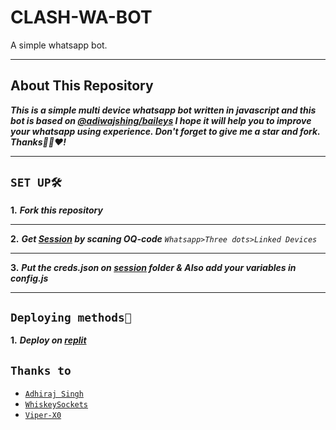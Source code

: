 # CLASH-WA-BOT
A simple whatsapp bot.
________________________
## About This Repository
***This is a simple multi device whatsapp bot written in javascript and this bot is based on [@adiwajshing/baileys](https://github.com/whiskeySockets/Baileys) I hope it will help you to improve your whatsapp using experience. Don't forget to give me a star and fork. Thanks🙏🏼❤️!***
________________________
## ```SET UP🛠️```
**1.** ***Fork this repository***
________________________
**2.** ***Get [Session](https://clash-wa-bot-qr.onrender.com/) by scaning OQ-code***
*```Whatsapp>Three dots>Linked Devices```*
________________________
**3.** ***Put the creds.json on [session](https://github.com/TOXIC-KICHUX/CLASH-WA-BOT/tree/master/session) folder & Also add your variables in config.js***
________________________
## ```Deploying methods🚧```
**1.** ***Deploy on [replit](https://replit.com)***


## ```Thanks to```
- [`Adhiraj Singh`](https://github.com/adiwajshing)
- [`WhiskeySockets`](https://github.com/WhiskeySockets)
- [`Viper-X0`](https://github.com/Viper-X0)
